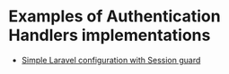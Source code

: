 # Examples of Authentication Handlers implementations

- [Simple Laravel configuration with Session guard](auth-handlers-simple.md)